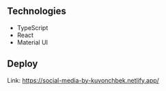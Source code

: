 ## Technologies
- TypeScript
- React
- Material UI

## Deploy
Link: https://social-media-by-kuvonchbek.netlify.app/
